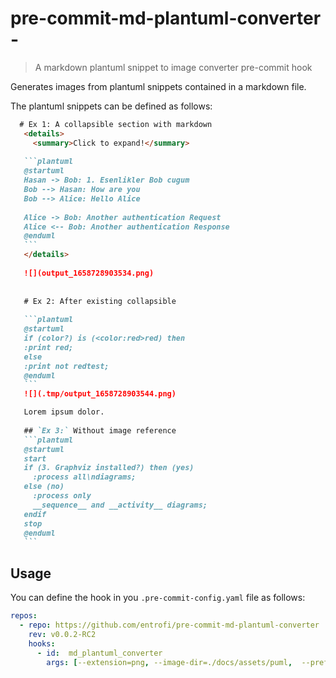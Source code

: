 # pre-commit-md-plantuml-converter - 
> A markdown plantuml snippet to image converter pre-commit hook

<!-- toc -->

<!-- Regenerate with "pre-commit run -a markdown-toc" -->

<!-- tocstop -->

Generates images from plantuml snippets contained in a markdown file. 

The plantuml snippets can be defined as follows: 

~~~markdown
  # Ex 1: A collapsible section with markdown
   <details>
     <summary>Click to expand!</summary>
   
   ```plantuml
   @startuml
   Hasan -> Bob: 1. Esenlikler Bob cugum
   Bob --> Hasan: How are you
   Bob --> Alice: Hello Alice
   
   Alice -> Bob: Another authentication Request
   Alice <-- Bob: Another authentication Response
   @enduml
   ```
   </details>
   
   ![](output_1658728903534.png)
   
   
   # Ex 2: After existing collapsible
   
   ```plantuml
   @startuml
   if (color?) is (<color:red>red) then
   :print red;
   else
   :print not redtest;
   @enduml
   ```
   ![](.tmp/output_1658728903544.png)

   Lorem ipsum dolor.
   
   ## `Ex 3:` Without image reference
   ```plantuml
   @startuml
   start
   if (3. Graphviz installed?) then (yes)
     :process all\ndiagrams;
   else (no)
     :process only
     __sequence__ and __activity__ diagrams;
   endif
   stop
   @enduml
   ```
~~~

## Usage

You can define the hook in you `.pre-commit-config.yaml` file as follows: 

```yaml
repos:
  - repo: https://github.com/entrofi/pre-commit-md-plantuml-converter
    rev: v0.0.2-RC2
    hooks:
      - id:  md_plantuml_converter
        args: [--extension=png, --image-dir=./docs/assets/puml,  --prefix= ]
```
